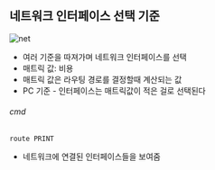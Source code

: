 ## 네트워크 인터페이스 선택 기준

![net](../resources/net_interface.png)
- 여러 기준을 따져가며 네트워크 인터페이스를 선택 
- 매트릭 값: 비용
- 매트릭 값은 라우팅 경로를 결정할때 계산되는 값
- PC 기준 - 인터페이스는 매트릭값이 적은 걸로 선택된다 

###### cmd
```
route PRINT
```
- 네트워크에 연결된 인터페이스들을 보여줌 